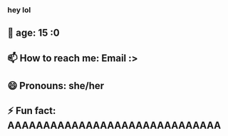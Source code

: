 ### hey lol 



## 💟 age: 15 :0
## 📫 How to reach me: Email :>
## 😄 Pronouns: she/her
## ⚡ Fun fact: AAAAAAAAAAAAAAAAAAAAAAAAAAAAAA
